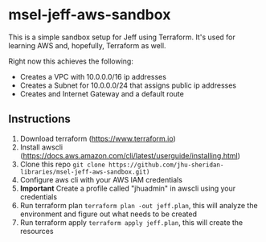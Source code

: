 # msel-jeff-aws-sandbox

This is a simple sandbox setup for Jeff using Terraform.  It's used for learning AWS and, hopefully, Terraform as well.

Right now this achieves the following:
- Creates a VPC with 10.0.0.0/16 ip addresses
- Creates a Subnet for 10.0.0.0/24 that assigns public ip addresses
- Creates and Internet Gateway and a default route

## Instructions
1. Download terraform (https://www.terraform.io)
2. Install awscli (https://docs.aws.amazon.com/cli/latest/userguide/installing.html)
3. Clone this repo `git clone https://github.com/jhu-sheridan-libraries/msel-jeff-aws-sandbox.git)`
4. Configure aws cli with your AWS IAM credentials
5. **Important** Create a profile called "jhuadmin" in awscli using your credentials
6. Run terraform plan `terraform plan -out jeff.plan`, this will analyze the environment and figure out what needs to be created
7. Run terraform apply `terraform apply jeff.plan`, this will create the resources 